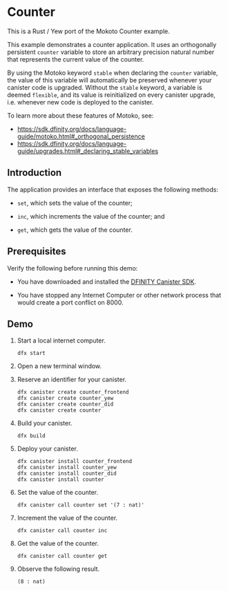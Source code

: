# Counter

This is a Rust / Yew port of the Mokoto Counter example. 

This example demonstrates a counter application. It uses an orthogonally
persistent `counter` variable to store an arbitrary precision natural number
that represents the current value of the counter.

By using the Motoko keyword `stable` when declaring the `counter` variable,
the value of this variable will automatically be preserved whenever your canister code is
upgraded. Without the `stable` keyword, a variable is deemed `flexible`, and its value
is reinitialized on every canister upgrade, i.e. whenever new code is deployed to the canister.

To learn more about these features of Motoko, see:
* https://sdk.dfinity.org/docs/language-guide/motoko.html#_orthogonal_persistence
* https://sdk.dfinity.org/docs/language-guide/upgrades.html#_declaring_stable_variables

## Introduction

The application provides an interface that exposes the following methods:

*  `set`, which sets the value of the counter;

*  `inc`, which increments the value of the counter; and

*  `get`, which gets the value of the counter.

## Prerequisites

Verify the following before running this demo:

*  You have downloaded and installed the [DFINITY Canister
   SDK](https://sdk.dfinity.org).

*  You have stopped any Internet Computer or other network process that would
   create a port conflict on 8000.

## Demo

1. Start a local internet computer.

   ```text
   dfx start
   ```

1. Open a new terminal window.

1. Reserve an identifier for your canister.

   ```text
   dfx canister create counter_frontend
   dfx canister create counter_yew
   dfx canister create counter_did
   dfx canister create counter
   ```

1. Build your canister.

   ```text
   dfx build
   ```

1. Deploy your canister.

   ```text
   dfx canister install counter_frontend
   dfx canister install counter_yew
   dfx canister install counter_did
   dfx canister install counter
   ```

1. Set the value of the counter.

   ```text
   dfx canister call counter set '(7 : nat)'
   ```

1. Increment the value of the counter.

   ```text
   dfx canister call counter inc
   ```

1. Get the value of the counter.

   ```text
   dfx canister call counter get
   ```

1. Observe the following result.

   ```
   (8 : nat)
   ```
